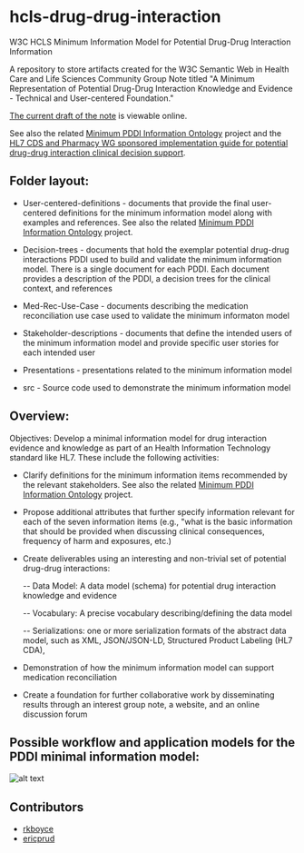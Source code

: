 # hcls-drug-drug-interaction
W3C HCLS Minimum Information Model for Potential Drug-Drug Interaction Information

A repository to store artifacts created for the W3C Semantic Web in Health Care and Life Sciences Community Group Note
titled "A Minimum Representation of Potential Drug-Drug Interaction Knowledge and Evidence - Technical and User-centered Foundation." 

[The current draft of the note](https://dbmi-icode-01.dbmi.pitt.edu/dikb-evidence/hcls-drug-drug-interaction/index.html) is viewable online. 

See also the related [Minimum PDDI Information Ontology](https://github.com/MPIO-Developers/MPIO/) project and the [HL7 CDS and Pharmacy WG sponsored implementation guide for potential drug-drug interaction clinical decision support](https://github.com/HL7/PDDI-CDS).

## Folder layout:

- User-centered-definitions - documents that provide the final user-centered definitions for the minimum information model along with examples and references. See also the related [Minimum PDDI Information Ontology](https://github.com/MPIO-Developers/MPIO/) project.

- Decision-trees - documents that hold the exemplar potential drug-drug interactions PDDI used to build and validate the minimum information model. There is a single document for each PDDI. Each document provides a description of the PDDI, a decision trees for the clinical context, and references 

- Med-Rec-Use-Case - documents describing the medication reconciliation use case used to validate the minimum informaton model

- Stakeholder-descriptions - documents that define the intended users of the minimum information model and provide specific user stories for each intended user

- Presentations - presentations related to the minimum information model

- src - Source code used to demonstrate the minimum information model

## Overview:

Objectives: Develop a minimal information model for drug interaction
evidence and knowledge as part of an Health Information Technology
standard like HL7. These include the following activities:

- Clarify definitions for the minimum information items recommended by the relevant stakeholders. See also the related [Minimum PDDI Information Ontology](https://github.com/MPIO-Developers/MPIO/) project.

- Propose additional attributes that further specify information relevant for each of the seven information items (e.g., "what is the basic information that should be provided when discussing clinical consequences, frequency of harm and exposures, etc.)

- Create deliverables using an interesting and non-trivial set of potential drug-drug interactions:

   -- Data Model: A data model (schema) for potential drug interaction knowledge and evidence

   -- Vocabulary: A precise vocabulary describing/defining the data model

   -- Serializations: one or more serialization formats of the abstract
   data model, such as XML, JSON/JSON-LD, Structured Product Labeling (HL7 CDA),
   

- Demonstration of how the minimum information model can support medication reconciliation 

- Create a foundation for further collaborative work by disseminating results through an interest group note, a website, and an online discussion forum

## Possible workflow and application models for the PDDI minimal information model:

![alt text](https://github.com/W3C-HCLS/w3c-ddi/raw/master/Presentations/images/info-model-value-proposition.png "Possible workflow and application models for the PDDI minimal information model.")

## Contributors
- [rkboyce](https://github.com/rkboyce)
- [ericprud](https://github.com/ericprud)
